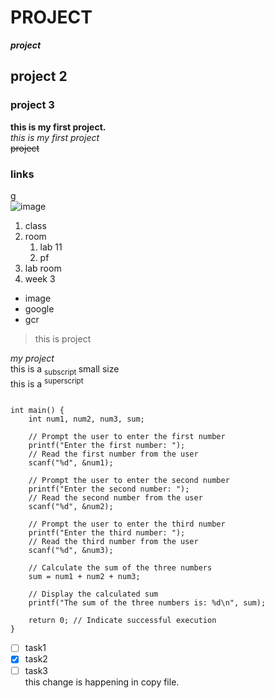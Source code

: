 # PROJECT
***project***
## project 2
### project 3
**this is my first project.**\
_this is my first project_\
~~project~~ 
### links
[g](https://classroom.google.com/c/Nzc0MzY1ODI3NTc0/a/ODAwOTU2NjYwOTgw/details "gcr")\
![image](https://www.google.com/url?sa=i&url=https%3A%2F%2Fwww.istockphoto.com%2Fphotos%2Fgalaxy&psig=AOvVaw2YPAzTcg6ddNWKoLDrlr6T&ust=1756786773747000&source=images&cd=vfe&opi=89978449&ved=0CBUQjRxqFwoTCLixwf_ato8DFQAAAAAdAAAAABAE)
1. class
2. room
   1. lab 11
   2. pf
3. lab room
4. week 3
  - image
  - google
  - gcr
>this is project 
>
_my project_\
this is a <sub> subscript </sub> small size \
this is a <sup> superscript </sup>
```#include <stdio.h>

int main() {
    int num1, num2, num3, sum;

    // Prompt the user to enter the first number
    printf("Enter the first number: ");
    // Read the first number from the user
    scanf("%d", &num1);

    // Prompt the user to enter the second number
    printf("Enter the second number: ");
    // Read the second number from the user
    scanf("%d", &num2);

    // Prompt the user to enter the third number
    printf("Enter the third number: ");
    // Read the third number from the user
    scanf("%d", &num3);

    // Calculate the sum of the three numbers
    sum = num1 + num2 + num3;

    // Display the calculated sum
    printf("The sum of the three numbers is: %d\n", sum);

    return 0; // Indicate successful execution
}
```
- [ ] task1
- [x] task2
- [ ] task3 \
this change is happening in copy file.

